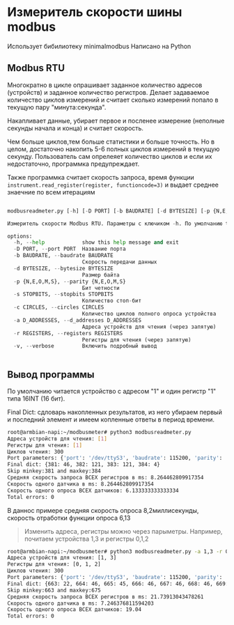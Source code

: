 # Измеритель скорости шины modbus

Использует бибилиотеку minimalmodbus
Написано на Python

## Modbus RTU

Многократно в цикле опрашивает заданное количество адресов (устройств) и заданное количество регистров. Делает задаваемое количество циклов измерений и считает сколько измерений попало в текущую пару "минута:секунда".

 Накапливает данные, убирает первое и посленее измерение (неполные секунды начала и конца) и считает скорость. 
 
Чем больше циклов,тем больше статистики и больше точность. Но в целом, достаточно накопить 5-6 полных циклов измерений в текущую секунду. Пользователь сам опрелеяет количество циклов и если их недостаточно, программка предупреждает.

Также программка считает скорость запроса, 
время функции 
```instrument.read_register(register, functioncode=3)```
и выдает среднее знаечние по всем итерациям



```python

modbusreadmeter.py [-h] [-D PORT] [-b BAUDRATE] [-d BYTESIZE] [-p {N,E,O,M,S}] [-s STOPBITS] [-c CIRCLES] [-a D_ADDRESSES] [-r REGISTERS] [-v]

Измеритель скорости Modbus RTU. Параметры с ключиком -h. По умолчанию ttyS1, 1152008E1

options:
  -h, --help            show this help message and exit
  -D PORT, --port PORT  Название порта
  -b BAUDRATE, --baudrate BAUDRATE
                        Скорость передачи данных
  -d BYTESIZE, --bytesize BYTESIZE
                        Размер байта
  -p {N,E,O,M,S}, --parity {N,E,O,M,S}
                        Бит четности
  -s STOPBITS, --stopbits STOPBITS
                        Количество стоп-бит
  -c CIRCLES, --circles CIRCLES
                        Количество циклов полного опроса устройства
  -a D_ADDRESSES, --d_addresses D_ADDRESSES
                        Адреса устройств для чтения (через запятую)
  -r REGISTERS, --registers REGISTERS
                        Регистры для чтения (через запятую)
  -v, --verbose         Включить подробный вывод
 
 ```

## Вывод программы

По умолчанию читается устройство с адресом "1" и один регистр "1" типа 16INT (16 бит). 

Final Dict: сдловарь накопленных результатов, из него убираем первый и последний элемент и имеем копленные ответы в период времени.

```bash
root@armbian-napi:~/modbusmeter# python3 modbusreadmeter.py 
Адреса устройств для чтения: [1]
Регистры для чтения: [1]
Циклов чтения: 300
Port parameters: {'port': '/dev/ttyS3', 'baudrate': 115200, 'parity': 'E', 'bytesize': 8, 'stopbits': 1, 'timeout': 1}
Final dict: {381: 46, 382: 121, 383: 121, 384: 4}
Skip minkey:381 and maxkey:384
Средняя скорость запроса ВСЕХ регистров в ms: 8.264462809917354
Cкорость одного датчика в ms: 8.264462809917354
Cкорость одного опроса ВСЕХ датчиков: 6.133333333333334
Total errors: 0
```

В даннос примере средняя скорость опроса 8,2миллисекунды, 
скорость отработки функции опроса 6,13

> Изменить адреса, регистры можно через парыметры. Например, 
почитаем устройства 1,3 и регистры 0,1,2

```bash
root@armbian-napi:~/modbusmeter# python3 modbusreadmeter.py -a 1,3 -r 0,1,2
Адреса устройств для чтения: [1, 3]
Регистры для чтения: [0, 1, 2]
Циклов чтения: 300
Port parameters: {'port': '/dev/ttyS3', 'baudrate': 115200, 'parity': 'E', 'bytesize': 8, 'stopbits': 1, 'timeout': 1}
Final dict: {663: 22, 664: 46, 665: 45, 666: 46, 667: 46, 668: 46, 669: 46, 670: 46, 671: 47, 672: 46, 673: 46, 674: 46, 675: 46}
Skip minkey:663 and maxkey:675
Средняя скорость запроса ВСЕХ регистров в ms: 21.73913043478261
Cкорость одного датчика в ms: 7.246376811594203
Cкорость одного опроса ВСЕХ датчиков: 19.04
Total errors: 0

```
